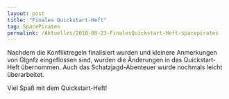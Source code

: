 ```yaml
---
layout: post
title: "Finales Quickstart-Heft"
tag: SpacePirates
permalink: /Aktuelles/2010-08-23-FinalesQuickstart-Heft-spacepirates
---
```


Nachdem die Konfliktregeln finalisiert wurden und kleinere Anmerkungen von Glgnfz eingeflossen sind, wurden die Änderungen in das Quickstart-Heft übernommen. Auch das Schatzjagd-Abenteuer wurde nochmals leicht überarbeitet.

Viel Spaß mit dem Quickstart-Heft!
